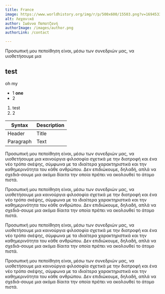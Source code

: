 ```yaml
---
title: France
image: https://www.worldhistory.org/img/r/p/500x600/15503.png?v=1694533443
alt: Λαχανικά
author: Ιωάννα Παπατζανή
authorImage: /images/author.png
authorLink: /contact

---
```


Προσωπική μου πεποίθηση είναι, μέσω των συνεδριών μας, να υιοθετήσουμε μια 

## test


oh my

- 1 **one**
- 2

1. test
2. 2

| Syntax      | Description |
| ----------- | ----------- |
| Header      | Title       |
| Paragraph   | Text        |

Προσωπική μου πεποίθηση είναι, μέσω των συνεδριών μας, να υιοθετήσουμε μια καινούργια φιλοσοφία σχετικά με την διατροφή και ένα νέο τρόπο σκέψης, σύμφωνα με τα ιδιαίτερα χαρακτηριστικά και την καθημερινότητα του κάθε ανθρώπου. Δεν επιδιώκουμε, δηλαδή, απλά να σχεδιά-σουμε μια ακόμα δίαιτα την οποία πρέπει να ακολουθεί το άτομο πιστά.

Προσωπική μου πεποίθηση είναι, μέσω των συνεδριών μας, να υιοθετήσουμε μια καινούργια φιλοσοφία σχετικά με την διατροφή και ένα νέο τρόπο σκέψης, σύμφωνα με τα ιδιαίτερα χαρακτηριστικά και την καθημερινότητα του κάθε ανθρώπου. Δεν επιδιώκουμε, δηλαδή, απλά να σχεδιά-σουμε μια ακόμα δίαιτα την οποία πρέπει να ακολουθεί το άτομο πιστά.

Προσωπική μου πεποίθηση είναι, μέσω των συνεδριών μας, να υιοθετήσουμε μια καινούργια φιλοσοφία σχετικά με την διατροφή και ένα νέο τρόπο σκέψης, σύμφωνα με τα ιδιαίτερα χαρακτηριστικά και την καθημερινότητα του κάθε ανθρώπου. Δεν επιδιώκουμε, δηλαδή, απλά να σχεδιά-σουμε μια ακόμα δίαιτα την οποία πρέπει να ακολουθεί το άτομο πιστά.

Προσωπική μου πεποίθηση είναι, μέσω των συνεδριών μας, να υιοθετήσουμε μια καινούργια φιλοσοφία σχετικά με την διατροφή και ένα νέο τρόπο σκέψης, σύμφωνα με τα ιδιαίτερα χαρακτηριστικά και την καθημερινότητα του κάθε ανθρώπου. Δεν επιδιώκουμε, δηλαδή, απλά να σχεδιά-σουμε μια ακόμα δίαιτα την οποία πρέπει να ακολουθεί το άτομο πιστά.
